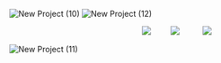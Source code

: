 ![New Project (10)](https://github.com/scenemo/scenemo/assets/132171598/ba7cde41-2dab-46ef-8f41-7b1aa8d61c70)
![New Project (12)](https://github.com/scenemo/scenemo/assets/132171598/1741d188-00bb-4d98-a2a2-b724ff02a76c)


⠀⠀⠀⠀⠀⠀⠀⠀⠀⠀⠀⠀⠀⠀⠀⠀⠀⠀⠀⠀⠀⠀⠀[![](https://i.imgur.com/acAGn9b.png)](https://rentry.co/jeff)⠀⠀
⠀[![](https://i.imgur.com/PeCo3PB.png)](https://rentry.co/disordertown)⠀⠀⠀⠀[![](https://i.imgur.com/iyptQKE.png)](https://rentry.co/jeffreyhoard)



![New Project (11)](https://github.com/scenemo/scenemo/assets/132171598/3c4e99fd-0ef0-4968-aa6e-48bf7ad7dab6)


